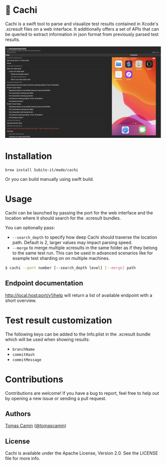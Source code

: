 # 🌵 Cachi

Cachi is a swift tool to parse and visualize test results contained in Xcode's .xcresult files on a web interface. It additionally offers a set of APIs that can be queried to extract information in json format from previously parsed test results.

<img src="Documentation/main_screenshot.png" width="840">


# Installation

```
brew install Subito-it/made/cachi
```

Or you can build manually using swift build.


# Usage

Cachi can be launched by passing the port for the web interface and the location where it should search for the .xcresult bundles.

You can optionally pass:
- `--search_depth` to specify how deep Cachi should traverse the location path. Default is 2, larger values may impact parsing speed. 
- `--merge` to merge multiple xcresults in the same folder as if they belong to the same test run. This can be used in advanced scenarios like for example test sharding on on multiple machines.

```bash
$ cachi --port number [--search_depth level] [--merge] path
```

## Endpoint documentation

http://local.host:port/v1/help will return a list of available endpoint with a short overview.

# Test result customization

The following keys can be added to the Info.plist in the .xcresult bundle which will be used when showing results:

- `branchName`
- `commitHash`
- `commitMessage`


# Contributions

Contributions are welcome! If you have a bug to report, feel free to help out by opening a new issue or sending a pull request.


## Authors

[Tomas Camin](https://github.com/tcamin) ([@tomascamin](https://twitter.com/tomascamin))


## License

Cachi is available under the Apache License, Version 2.0. See the LICENSE file for more info.

